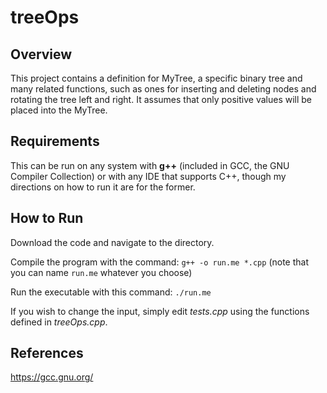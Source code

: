# treeOps

## Overview
This project contains a definition for MyTree, a specific binary tree and many related functions, such as ones for inserting and deleting nodes and rotating the tree left and right. It assumes that only positive values will be placed into the MyTree.

## Requirements
This can be run on any system with **g++** (included in GCC, the GNU Compiler Collection) or with any IDE that supports C++, though my directions on how to run it are for the former.

## How to Run
Download the code and navigate to the directory.

Compile the program with the command: `g++ -o run.me *.cpp` (note that you can name `run.me` whatever you choose)

Run the executable with this command:
`./run.me`

If you wish to change the input, simply edit *tests.cpp* using the functions defined in *treeOps.cpp*.

## References
https://gcc.gnu.org/
